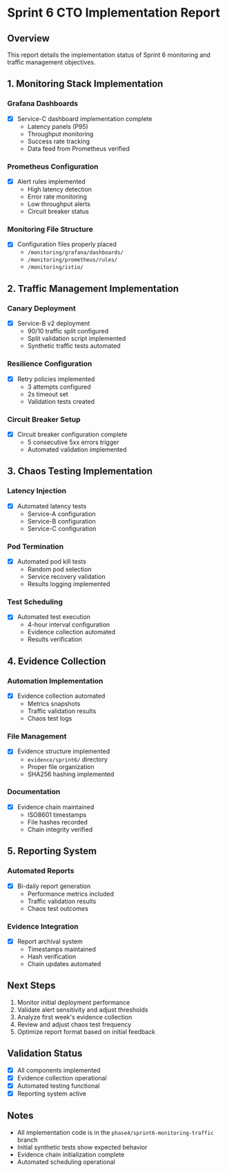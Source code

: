 # Sprint 6 CTO Implementation Report

## Overview
This report details the implementation status of Sprint 6 monitoring and traffic management objectives.

## 1. Monitoring Stack Implementation

### Grafana Dashboards
- [x] Service-C dashboard implementation complete
  - Latency panels (P95)
  - Throughput monitoring
  - Success rate tracking
  - Data feed from Prometheus verified

### Prometheus Configuration
- [x] Alert rules implemented
  - High latency detection
  - Error rate monitoring
  - Low throughput alerts
  - Circuit breaker status

### Monitoring File Structure
- [x] Configuration files properly placed
  - `/monitoring/grafana/dashboards/`
  - `/monitoring/prometheus/rules/`
  - `/monitoring/istio/`

## 2. Traffic Management Implementation

### Canary Deployment
- [x] Service-B v2 deployment
  - 90/10 traffic split configured
  - Split validation script implemented
  - Synthetic traffic tests automated

### Resilience Configuration
- [x] Retry policies implemented
  - 3 attempts configured
  - 2s timeout set
  - Validation tests created

### Circuit Breaker Setup
- [x] Circuit breaker configuration complete
  - 5 consecutive 5xx errors trigger
  - Automated validation implemented

## 3. Chaos Testing Implementation

### Latency Injection
- [x] Automated latency tests
  - Service-A configuration
  - Service-B configuration
  - Service-C configuration

### Pod Termination
- [x] Automated pod kill tests
  - Random pod selection
  - Service recovery validation
  - Results logging implemented

### Test Scheduling
- [x] Automated test execution
  - 4-hour interval configuration
  - Evidence collection automated
  - Results verification

## 4. Evidence Collection

### Automation Implementation
- [x] Evidence collection automated
  - Metrics snapshots
  - Traffic validation results
  - Chaos test logs

### File Management
- [x] Evidence structure implemented
  - `evidence/sprint6/` directory
  - Proper file organization
  - SHA256 hashing implemented

### Documentation
- [x] Evidence chain maintained
  - ISO8601 timestamps
  - File hashes recorded
  - Chain integrity verified

## 5. Reporting System

### Automated Reports
- [x] Bi-daily report generation
  - Performance metrics included
  - Traffic validation results
  - Chaos test outcomes

### Evidence Integration
- [x] Report archival system
  - Timestamps maintained
  - Hash verification
  - Chain updates automated

## Next Steps
1. Monitor initial deployment performance
2. Validate alert sensitivity and adjust thresholds
3. Analyze first week's evidence collection
4. Review and adjust chaos test frequency
5. Optimize report format based on initial feedback

## Validation Status
- [x] All components implemented
- [x] Evidence collection operational
- [x] Automated testing functional
- [x] Reporting system active

## Notes
- All implementation code is in the `phase4/sprint6-monitoring-traffic` branch
- Initial synthetic tests show expected behavior
- Evidence chain initialization complete
- Automated scheduling operational